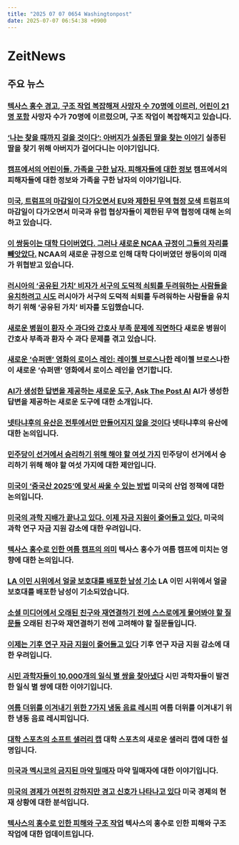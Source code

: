 ```yaml
---
title: "2025 07 07 0654 Washingtonpost"
date: 2025-07-07 06:54:38 +0900
---
```


# ZeitNews
## 주요 뉴스
### [텍사스 홍수 경고, 구조 작업 복잡해져 사망자 수 70명에 이르러, 어린이 21명 포함](https://www.washingtonpost.com/nation/2025/07/06/texas-flooding-camp-mystic-kerrville-kerr/) 사망자 수가 70명에 이르렀으며, 구조 작업이 복잡해지고 있습니다.
### [‘나는 찾을 때까지 걸을 것이다’: 아버지가 실종된 딸을 찾는 이야기](https://www.washingtonpost.com/nation/2025/07/05/camp-mystic-floods-parents-missing-children/) 실종된 딸을 찾기 위해 아버지가 걸어다니는 이야기입니다.
### [캠프에서의 어린이들. 가족을 구한 남자. 피해자들에 대한 정보](https://www.washingtonpost.com/nation/2025/07/05/texas-flood-victims-camp-mystic/) 캠프에서의 피해자들에 대한 정보와 가족을 구한 남자의 이야기입니다.
### [미국, 트럼프의 마감일이 다가오면서 EU와 제한된 무역 협정 모색](https://www.washingtonpost.com/business/2025/07/06/us-eu-trade-deal-talks/) 트럼프의 마감일이 다가오면서 미국과 유럽 협상자들이 제한된 무역 협정에 대해 논의하고 있습니다.
### [이 쌍둥이는 대학 다이버였다. 그러나 새로운 NCAA 규정이 그들의 자리를 빼앗았다.](https://www.washingtonpost.com/sports/2025/07/06/house-v-ncaa-nonrevenue-sports/) NCAA의 새로운 규정으로 인해 대학 다이버였던 쌍둥이의 미래가 위협받고 있습니다.
### [러시아의 ‘공유된 가치’ 비자가 서구의 도덕적 쇠퇴를 두려워하는 사람들을 유치하려고 시도](https://www.washingtonpost.com/world/2025/07/06/russia-woke-visa-family-values-hares/) 러시아가 서구의 도덕적 쇠퇴를 두려워하는 사람들을 유치하기 위해 ‘공유된 가치’ 비자를 도입했습니다.
### [새로운 병원이 환자 수 과다와 간호사 부족 문제에 직면하다](https://www.washingtonpost.com/dc-md-va/2025/07/06/cedar-hill-hospital-emergency-nurses/) 새로운 병원이 간호사 부족과 환자 수 과다 문제를 겪고 있습니다.
### [새로운 ‘슈퍼맨’ 영화의 로이스 레인: 레이첼 브로스나한](https://www.washingtonpost.com/entertainment/movies/2025/07/06/rachel-brosnahan-lois-lane-superman-interview/) 레이첼 브로스나한이 새로운 ‘슈퍼맨’ 영화에서 로이스 레인을 연기합니다.
### [AI가 생성한 답변을 제공하는 새로운 도구, Ask The Post AI](https://www.washingtonpost.com/ask-the-post-ai/) AI가 생성한 답변을 제공하는 새로운 도구에 대한 소개입니다.
### [넷타냐후의 유산은 전투에서만 만들어지지 않을 것이다](https://www.washingtonpost.com/opinions/2025/07/06/israel-prime-minister-netanyahu-legacy/) 넷타냐후의 유산에 대한 논의입니다.
### [민주당이 선거에서 승리하기 위해 해야 할 여섯 가지](https://www.washingtonpost.com/opinions/2025/07/06/dnc-mamdani-hogg-sherrill-economy/) 민주당이 선거에서 승리하기 위해 해야 할 여섯 가지에 대한 제안입니다.
### [미국이 ‘중국산 2025’에 맞서 싸울 수 있는 방법](https://www.washingtonpost.com/opinions/2025/07/06/america-china-beijing-trump-xi-industrial-policy/) 미국의 산업 정책에 대한 논의입니다.
### [미국의 과학 지배가 끝나고 있다. 이제 자금 지원이 줄어들고 있다.](https://www.washingtonpost.com/opinions/interactive/2025/federal-science-funding-cuts-united-states/) 미국의 과학 연구 자금 지원 감소에 대한 우려입니다.
### [텍사스 홍수로 인한 여름 캠프의 의미](https://www.washingtonpost.com/nation/2025/07/05/what-the-floods-mean-for-a-touchstone-of-texas-culture/) 텍사스 홍수가 여름 캠프에 미치는 영향에 대한 논의입니다.
### [LA 이민 시위에서 얼굴 보호대를 배포한 남성 기소](https://www.washingtonpost.com/nation/2025/07/04/la-immigration-protester-face-shield-charges/) LA 이민 시위에서 얼굴 보호대를 배포한 남성이 기소되었습니다.
### [소셜 미디어에서 오래된 친구와 재연결하기 전에 스스로에게 물어봐야 할 질문들](https://www.washingtonpost.com/health/2025/07/06/friendship-social-media-reconnection-questions/) 오래된 친구와 재연결하기 전에 고려해야 할 질문들입니다.
### [이제는 기후 연구 자금 지원이 줄어들고 있다](https://www.washingtonpost.com/wellness/2025/07/05/huntingtons-disease-genetic-testing/) 기후 연구 자금 지원 감소에 대한 우려입니다.
### [시민 과학자들이 10,000개의 일식 별 쌍을 찾아냈다](https://www.washingtonpost.com/science/2025/07/06/citizen-scientist-binary-stars-astronomy/) 시민 과학자들이 발견한 일식 별 쌍에 대한 이야기입니다.
### [여름 더위를 이겨내기 위한 7가지 냉동 음료 레시피](https://www.washingtonpost.com/food/2025/07/05/frozen-drink-recipes-coffee-shakes/) 여름 더위를 이겨내기 위한 냉동 음료 레시피입니다.
### [대학 스포츠의 소프트 샐러리 캡](https://www.washingtonpost.com/sports/2025/07/03/college-sports-salary-cap/) 대학 스포츠의 새로운 샐러리 캡에 대한 설명입니다.
### [미국과 멕시코의 금지된 마약 밀매자](https://www.washingtonpost.com/world/2025/07/06/fito-captured/) 마약 밀매자에 대한 이야기입니다.
### [미국의 경제가 여전히 강하지만 경고 신호가 나타나고 있다](https://www.washingtonpost.com/business/2025/07/05/trump-policies-economic-growth/) 미국 경제의 현재 상황에 대한 분석입니다.
### [텍사스의 홍수로 인한 피해와 구조 작업](https://www.washingtonpost.com/nation/2025/07/06/texas-flooding-summer-camps-hill-country/) 텍사스의 홍수로 인한 피해와 구조 작업에 대한 업데이트입니다.
